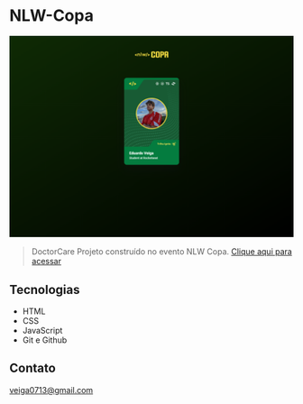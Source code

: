 
# NLW-Copa

![preview](./img/preview.png)

> DoctorCare
Projeto construído no evento NLW Copa.
[Clique aqui para acessar](https://veigaeduardo.github.io/NLW-Copa-Card/)

## Tecnologias

- HTML
- CSS
- JavaScript
- Git e Github

## Contato

veiga0713@gmail.com
